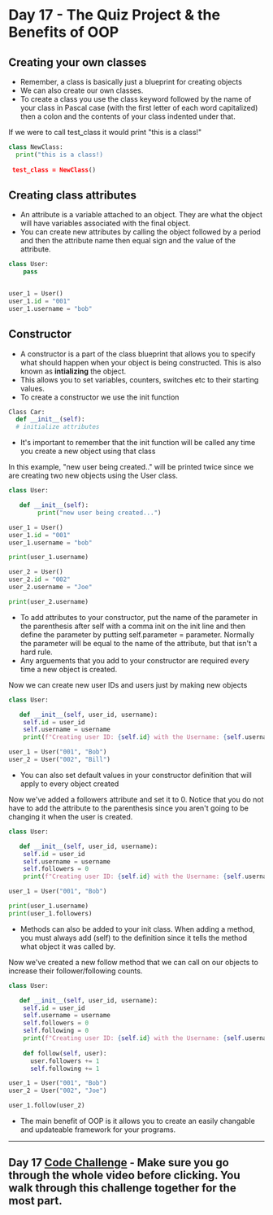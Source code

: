 # Day 17 - The Quiz Project & the Benefits of OOP

## Creating your own classes
- Remember, a class is basically just a blueprint for creating objects
- We can also create our own classes.
- To create a class you use the class keyword followed by the name of your class in Pascal case (with the first letter of each word capitalized) then a colon and the contents of your class indented under that.

If we were to call test_class it would print "this is a class!"
```python
class NewClass:
  print("this is a class!)
  
 test_class = NewClass()
 ```
 
## Creating class attributes
- An attribute is a variable attached to an object. They are what the object will have variables associated with the final object.
- You can create new attributes by calling the object followed by a period and then the attribute name then equal sign and the value of the attribute.
```python
class User:
    pass


user_1 = User()
user_1.id = "001"
user_1.username = "bob"
```

## Constructor

- A constructor is a part of the class blueprint that allows you to specify what should happen when your object is being constructed. This is also known as **intializing** the object.
- This allows you to set variables, counters, switches etc to their starting values.
- To create a constructor we use the init function
```python
Class Car:
  def __init__(self):
  # initialize attributes
```
- It's important to remember that the init function will be called any time you create a new object using that class

In this example, "new user being created.." will be printed twice since we are creating two new objects using the User class.
```python
class User:

   def __init__(self):
        print("new user being created...")

user_1 = User()
user_1.id = "001"
user_1.username = "bob"

print(user_1.username)

user_2 = User()
user_2.id = "002"
user_2.username = "Joe"

print(user_2.username)
```
- To add attributes to your constructor, put the name of the parameter in the parenthesis after self with a comma init on the init line and then define the parameter by putting self.parameter = parameter. Normally the parameter will be equal to the name of the attribute, but that isn't a hard rule.
- Any arguements that you add to your constructor are required every time a new object is created.

Now we can create new user IDs and users just by making new objects
```python
class User:

   def __init__(self, user_id, username):
    self.id = user_id
    self.username = username
    print(f"Creating user ID: {self.id} with the Username: {self.username}")

user_1 = User("001", "Bob")
user_2 = User("002", "Bill")
```
- You can also set default values in your constructor definition that will apply to every object created

Now we've added a followers attribute and set it to 0. Notice that you do not have to add the attribute to the parenthesis since you aren't going to be changing it when the user is created.
```python
class User:

   def __init__(self, user_id, username):
    self.id = user_id
    self.username = username
    self.followers = 0
    print(f"Creating user ID: {self.id} with the Username: {self.username}")

user_1 = User("001", "Bob")

print(user_1.username)
print(user_1.followers)
```

- Methods can also be added to your init class. When adding a method, you must always add (self) to the definition since it tells the method what object it was called by.

Now we've created a new follow method that we can call on our objects to increase their follower/following counts.
```python
class User:

   def __init__(self, user_id, username):
    self.id = user_id
    self.username = username
    self.followers = 0
    self.following = 0
    print(f"Creating user ID: {self.id} with the Username: {self.username}")
    
    def follow(self, user):
      user.followers += 1
      self.following += 1

user_1 = User("001", "Bob")
user_2 = User("002", "Joe")

user_1.follow(user_2)
```
- The main benefit of OOP is it allows you to create an easily changable and updateable framework for your programs.
---
## Day 17 [Code Challenge](https://github.com/TroyCaywood/Python/tree/main/100%20Days%20of%20Code/CodeChallenges/Day_17-QuizGame) - Make sure you go through the whole video before clicking. You walk through this challenge together for the most part.


